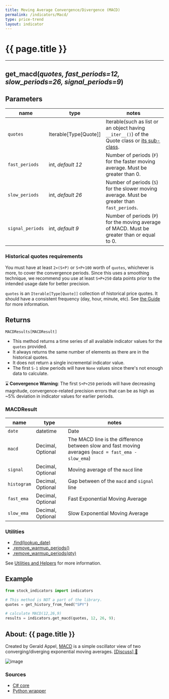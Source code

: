 ```yaml
---
title: Moving Average Convergence/Divergence (MACD)
permalink: /indicators/Macd/
type: price-trend
layout: indicator
---
```


# {{ page.title }}
<hr>

## **get_macd**(*quotes, fast_periods=12, slow_periods=26, signal_periods=9*)

## Parameters

| name | type | notes
| -- |-- |--
| `quotes` | Iterable[Type[Quote]] | Iterable(such as list or an object having `__iter__()`) of the Quote class or [its sub-class]({{site.baseurl}}/guide/#using-custom-quote-classes).
| `fast_periods` | int, *default 12* | Number of periods (`F`) for the faster moving average.  Must be greater than 0.
| `slow_periods` | int, *default 26* | Number of periods (`S`) for the slower moving average.  Must be greater than `fast_periods`.
| `signal_periods` | int, *default 9* | Number of periods (`P`) for the moving average of MACD.  Must be greater than or equal to 0.

### Historical quotes requirements

You must have at least `2×(S+P)` or `S+P+100` worth of `quotes`, whichever is more, to cover the convergence periods.  Since this uses a smoothing technique, we recommend you use at least `S+P+250` data points prior to the intended usage date for better precision.

`quotes` is an `Iterable[Type[Quote]]` collection of historical price quotes.  It should have a consistent frequency (day, hour, minute, etc).  See [the Guide]({{site.baseurl}}/guide/#historical-quotes) for more information.

## Returns

```python
MACDResults[MACDResult]
```

- This method returns a time series of all available indicator values for the `quotes` provided.
- It always returns the same number of elements as there are in the historical quotes.
- It does not return a single incremental indicator value.
- The first `S-1` slow periods will have `None` values since there's not enough data to calculate.

:hourglass: **Convergence Warning**: The first `S+P+250` periods will have decreasing magnitude, convergence-related precision errors that can be as high as ~5% deviation in indicator values for earlier periods.

### MACDResult

| name | type | notes
| -- |-- |--
| `date` | datetime | Date
| `macd` | Decimal, Optional | The MACD line is the difference between slow and fast moving averages (`macd = fast_ema - slow_ema`)
| `signal` | Decimal, Optional | Moving average of the `macd` line
| `histogram` | Decimal, Optional | Gap between of the `macd` and `signal` line
| `fast_ema` | Decimal, Optional | Fast Exponential Moving Average
| `slow_ema` | Decimal, Optional | Slow Exponential Moving Average

### Utilities

- [.find(lookup_date)]({{site.baseurl}}/utilities#find-indicator-result-by-date)
- [.remove_warmup_periods()]({{site.baseurl}}/utilities#remove-warmup-periods)
- [.remove_warmup_periods(qty)]({{site.baseurl}}/utilities#remove-warmup-periods)

See [Utilities and Helpers]({{site.baseurl}}/utilities#utilities-for-indicator-results) for more information.


## Example

```python
from stock_indicators import indicators

# This method is NOT a part of the library.
quotes = get_history_from_feed("SPY")

# calculate MACD(12,26,9)
results = indicators.get_macd(quotes, 12, 26, 9);
```

## About: {{ page.title }}

Created by Gerald Appel, [MACD](https://en.wikipedia.org/wiki/MACD) is a simple oscillator view of two converging/diverging exponential moving averages.
[[Discuss] :speech_balloon:]({{site.github.base_repository_url}}/discussions/248 "Community discussion about this indicator")

![image]({{site.charturl}}/Macd.png)

### Sources

- [C# core]({{site.base_sourceurl}}/m-r/Macd/Macd.cs)
- [Python wrapper]({{site.sourceurl}}/macd.py)
